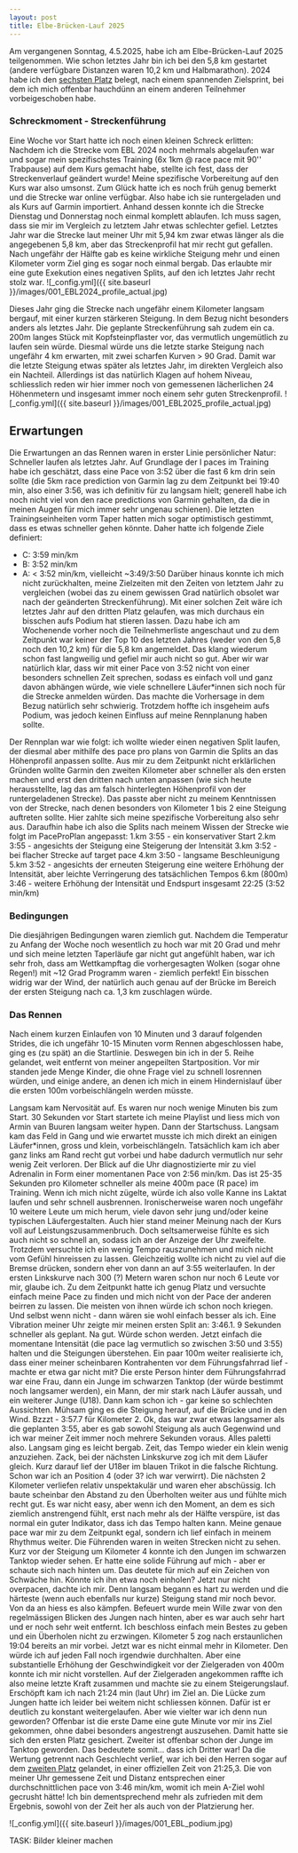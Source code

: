 ```yaml
---
layout: post
title: Elbe-Brücken-Lauf 2025
---
```



Am vergangenen Sonntag, 4.5.2025, habe ich am Elbe-Brücken-Lauf 2025 teilgenommen. Wie schon letztes Jahr bin ich bei den 5,8 km gestartet (andere verfügbare Distanzen waren 10,2 km und Halbmarathon).
2024 habe ich den [sechsten Platz](https://my.raceresult.com/256838/results#4_DD4048) belegt, nach einem spannenden Zielsprint, bei dem ich mich offenbar hauchdünn an einem anderen Teilnehmer vorbeigeschoben habe.

### Schreckmoment - Streckenführung

Eine Woche vor Start hatte ich noch einen kleinen Schreck erlitten: Nachdem ich die Strecke vom EBL 2024 noch mehrmals abgelaufen war und sogar mein spezifischstes Training (6x 1km @ race pace mit 90'' Trabpause) auf dem Kurs gemacht habe, stellte ich fest, dass der Streckenverlauf geändert wurde! Meine spezifische Vorbereitung auf den Kurs war also umsonst. Zum Glück hatte ich es noch früh genug bemerkt und die Strecke war online verfügbar. Also habe ich sie runtergeladen und als Kurs auf Garmin importiert. Anhand dessen konnte ich die Strecke Dienstag und Donnerstag noch einmal komplett ablaufen. Ich muss sagen, dass sie mir im Vergleich zu letztem Jahr etwas schlechter gefiel. Letztes Jahr war die Strecke laut meiner Uhr mit 5,94 km zwar etwas länger als die angegebenen 5,8 km, aber das Streckenprofil hat mir recht gut gefallen. Nach ungefähr der Hälfte gab es keine wirkliche Steigung mehr und einen Kilometer vorm Ziel ging es sogar noch einmal bergab. Das erlaubte mir eine gute Exekution eines negativen Splits, auf den ich letztes Jahr recht stolz war. 
![_config.yml]({{ site.baseurl }}/images/001_EBL2024_profile_actual.jpg)

Dieses Jahr ging die Strecke nach ungefähr einem Kilometer langsam bergauf, mit einer kurzen stärkeren Steigung. In dem Bezug nicht besonders anders als letztes Jahr. Die geplante Streckenführung sah zudem ein ca. 200m langes Stück mit Kopfsteinpflaster vor, das vermutlich ungemütlich zu laufen sein würde. Diesmal würde uns die letzte starke Steigung nach ungefähr 4 km erwarten, mit zwei scharfen Kurven > 90 Grad. Damit war die letzte Steigung etwas später als letztes Jahr, im direkten Vergleich also ein Nachteil. Allerdings ist das natürlich Klagen auf hohem Niveau, schliesslich reden wir hier immer noch von gemessenen lächerlichen 24 Höhenmetern und insgesamt immer noch einem sehr guten Streckenprofil.
![_config.yml]({{ site.baseurl }}/images/001_EBL2025_profile_actual.jpg)

## Erwartungen

Die Erwartungen an das Rennen waren in erster Linie persönlicher Natur: Schneller laufen als letztes Jahr. Auf Grundlage der I paces im Training habe ich geschätzt, dass eine Pace von 3:52 über die fast 6 km drin sein sollte (die 5km race prediction von Garmin lag zu dem Zeitpunkt bei 19:40 min, also einer 3:56, was ich definitiv für zu langsam hielt; generell habe ich noch nicht viel von den race predictions von Garmin gehalten, da die in meinen Augen für mich immer sehr ungenau schienen). Die letzten Trainingseinheiten vorm Taper hatten mich sogar optimistisch gestimmt, dass es etwas schneller gehen könnte. Daher hatte ich folgende Ziele definiert:
- C: 3:59 min/km
- B: 3:52 min/km
- A: < 3:52 min/km, vielleicht ~3:49/3:50
Darüber hinaus konnte ich mich nicht zurückhalten, meine Zielzeiten mit den Zeiten von letztem Jahr zu vergleichen (wobei das zu einem gewissen Grad natürlich obsolet war nach der geänderten Streckenführung). Mit einer solchen Zeit wäre ich letztes Jahr auf den dritten Platz gelaufen, was mich durchaus ein bisschen aufs Podium hat stieren lassen. Dazu habe ich am Wochenende vorher noch die Teilnehmerliste angeschaut und zu dem Zeitpunkt war keiner der Top 10 des letzten Jahres (weder von den 5,8 noch den 10,2 km) für die 5,8 km angemeldet. Das klang wiederum schon fast langweilig und gefiel mir auch nicht so gut. Aber wir war natürlich klar, dass wir mit einer Pace von 3:52 nicht von einer besonders schnellen Zeit sprechen, sodass es einfach voll und ganz davon abhängen würde, wie viele schnellere Läufer*innen sich noch für die Strecke anmelden würden. Das machte die Vorhersage in dem Bezug natürlich sehr schwierig. Trotzdem hoffte ich insgeheim aufs Podium, was jedoch keinen Einfluss auf meine Rennplanung haben sollte. 

Der Rennplan war wie folgt: ich wollte wieder einen negativen Split laufen, der diesmal aber mithilfe des pace pro plans von Garmin die Splits an das Höhenprofil anpassen sollte.  Aus mir zu dem Zeitpunkt nicht erklärlichen Gründen wollte Garmin den zweiten Kilometer aber schneller als den ersten machen und erst den dritten nach unten anpassen (wie sich heute herausstellte, lag das am falsch hinterlegten Höhenprofil von der runtergeladenen Strecke). Das passte aber nicht zu meinem Kenntnissen von der Strecke, nach denen besonders von Kilometer 1 bis 2 eine Steigung auftreten sollte. Hier zahlte sich meine spezifische Vorbereitung also sehr aus. Daraufhin habe ich also die Splits nach meinem Wissen der Strecke wie folgt im PaceProPlan angepasst: 
1.km 3:55 - ein konservativer Start
2.km 3:55 - angesichts der Steigung eine Steigerung der Intensität
3.km 3:52 - bei flacher Strecke auf target pace
4.km 3:50 - langsame Beschleunigung
5.km 3:52 - angesichts der erneuten Steigerung eine weitere Erhöhung der Intensität, aber leichte Verringerung des tatsächlichen Tempos
6.km (800m) 3:46 - weitere Erhöhung der Intensität und Endspurt
insgesamt 22:25 (3:52 min/km)
 
### Bedingungen

Die diesjährigen Bedingungen waren ziemlich gut. Nachdem die Temperatur zu Anfang der Woche noch wesentlich zu hoch war mit 20 Grad und mehr und sich meine letzten Taperläufe gar nicht gut angefühlt haben, war ich sehr froh, dass am Wettkampftag die vorhergesagten Wolken (sogar ohne Regen!) mit ~12 Grad Programm waren - ziemlich perfekt! Ein bisschen widrig war der Wind, der natürlich auch genau auf der Brücke im Bereich der ersten Steigung nach ca. 1,3 km zuschlagen würde.

### Das Rennen

Nach einem kurzen Einlaufen von 10 Minuten und 3 darauf folgenden Strides, die ich ungefähr 10-15 Minuten vorm Rennen abgeschlossen habe, ging es (zu spät) an die Startlinie. Deswegen bin ich in der 5. Reihe gelandet, weit entfernt von meiner angepeilten Startposition. Vor mir standen jede Menge Kinder, die ohne Frage viel zu schnell losrennen würden, und einige andere, an denen ich mich in einem Hindernislauf über die ersten 100m vorbeischlängeln werden müsste. 

Langsam kam Nervosität auf. Es waren nur noch wenige Minuten bis zum Start. 30 Sekunden vor Start startete ich meine Playlist und liess mich von Armin van Buuren langsam weiter hypen. Dann der Startschuss. Langsam kam das Feld in Gang und wie erwartet musste ich mich direkt an einigen Läufer*innen, gross und klein, vorbeischlängeln. Tatsächlich kam ich aber ganz links am Rand recht gut vorbei und habe dadurch vermutlich nur sehr wenig Zeit verloren. Der Blick auf die Uhr diagnostizierte mir zu viel Adrenalin in Form einer momentanen Pace von 2:56 min/km. Das ist 25-35 Sekunden pro Kilometer schneller als meine 400m pace (R pace) im Training. Wenn ich mich nicht zügelte, würde ich also volle Kanne ins Laktat laufen und sehr schnell ausbrennen. Ironischerweise waren noch ungefähr 10 weitere Leute um mich herum, viele davon sehr jung und/oder keine typischen Läufergestalten. Auch hier stand meiner Meinung nach der Kurs voll auf Leistungszusammenbruch. Doch seltsamerweise fühlte es sich auch nicht so schnell an, sodass ich an der Anzeige der Uhr zweifelte. Trotzdem versuchte ich ein wenig Tempo rauszunehmen und mich nicht vom Gefühl hinreissen zu lassen. Gleichzeitig wollte ich nicht zu viel auf die Bremse drücken, sondern eher von dann an auf 3:55 weiterlaufen. In der ersten Linkskurve nach 300 (?) Metern waren schon nur noch 6 Leute vor mir, glaube ich. Zu dem Zeitpunkt hatte ich genug Platz und versuchte einfach meine Pace zu finden und mich nicht von der Pace der anderen beirren zu lassen. Die meisten von ihnen würde ich schon noch kriegen. Und selbst wenn nicht - dann wären sie wohl einfach besser als ich. Eine Vibration meiner Uhr zeigte mir meinen ersten Split an: 3:46.1. 9 Sekunden schneller als geplant. Na gut. Würde schon werden. Jetzt einfach die momentane Intensität (die pace lag vermutlich so zwischen 3:50 und 3:55) halten und die Steigungen überstehen. Ein paar 100m weiter realisierte ich, dass einer meiner scheinbaren Kontrahenten vor dem Führungsfahrrad lief - machte er etwa gar nicht mit? Die erste Person hinter dem Führungsfahrrad war eine Frau, dann ein Junge im schwarzen Tanktop (der würde bestimmt noch langsamer werden), ein Mann, der mir stark nach Läufer aussah, und ein weiterer Junge (U18). Dann kam schon ich - gar keine so schlechten Aussichten. Mühsam ging es die Steigung herauf, auf die Brücke und in den Wind. Bzzzt - 3:57.7 für Kilometer 2. Ok, das war zwar etwas langsamer als die geplanten 3:55, aber es gab sowohl Steigung als auch Gegenwind und ich war meiner Zeit immer noch mehrere Sekunden voraus. Alles paletti also. Langsam ging es leicht bergab. Zeit, das Tempo wieder ein klein wenig anzuziehen. Zack, bei der nächsten Linkskurve zog ich mit dem Läufer gleich. Kurz darauf lief der U18er im blauen Trikot in die falsche Richtung. Schon war ich an Position 4 (oder 3? ich war verwirrt). 
Die nächsten 2 Kilometer verliefen relativ unspektakulär und waren eher abschüssig. Ich baute scheinbar den Abstand zu den Überholten weiter aus und fühlte mich recht gut. Es war nicht easy, aber wenn ich den Moment, an dem es sich ziemlich anstrengend fühlt, erst nach mehr als der Hälfte verspüre, ist das normal ein guter Indikator, dass ich das Tempo halten kann. Meine genaue pace war mir zu dem Zeitpunkt egal, sondern ich lief einfach in meinem Rhythmus weiter. Die Führenden waren in weiten Strecken nicht zu sehen. Kurz vor der Steigung um Kilometer 4 konnte ich den Jungen im schwarzen Tanktop wieder sehen. Er hatte eine solide Führung auf mich - aber er schaute sich nach hinten um. Das deutete für mich auf ein Zeichen von Schwäche hin. Könnte ich ihn etwa noch einholen? Jetzt nur nicht overpacen, dachte ich mir. Denn langsam begann es hart zu werden und die härteste (wenn auch ebenfalls nur kurze) Steigung stand mir noch bevor. Von da an hiess es also kämpfen. Befeuert wurde mein Wille zwar von den regelmässigen Blicken des Jungen nach hinten, aber es war auch sehr hart und er noch sehr weit entfernt. Ich beschloss einfach mein Bestes zu geben und ein Überholen nicht zu erzwingen. Kilometer 5 zog nach erstaunlichen 19:04 bereits an mir vorbei. Jetzt war es nicht einmal mehr in Kilometer. Den würde ich auf jeden Fall noch irgendwie durchhalten. Aber eine substantielle Erhöhung der Geschwindigkeit vor der Zielgeraden von 400m konnte ich mir nicht vorstellen. Auf der Zielgeraden angekommen raffte ich also meine letzte Kraft zusammen und machte sie zu einem Steigerungslauf. Erschöpft kam ich nach 21:24 min (laut Uhr) im Ziel an. Die Lücke zum Jungen hatte ich leider bei weitem nicht schliessen können. Dafür ist er deutlich zu konstant weitergelaufen. Aber wie vielter war ich denn nun geworden? Offenbar ist die erste Dame eine gute Minute vor mir ins Ziel gekommen, ohne dabei besonders angestrengt auszusehen. Damit hatte sie sich den ersten Platz gesichert. Zweiter ist offenbar schon der Junge im Tanktop geworden. Das bedeutete somit... dass ich Dritter war! Da die Wertung getrennt nach Geschlecht verlief, war ich bei den Herren sogar auf dem [zweiten Platz](https://my.raceresult.com/301434/results#4_DD4048) gelandet, in einer offiziellen Zeit von 21:25,3. Die von meiner Uhr gemessene Zeit und Distanz entsprechen einer durchschnittlichen pace von 3:46 min/km, womit ich mein A-Ziel wohl gecrusht hätte! Ich bin dementsprechend mehr als zufrieden mit dem Ergebnis, sowohl von der Zeit her als auch von der Platzierung her. 

![_config.yml]({{ site.baseurl }}/images/001_EBL_podium.jpg)





TASK: Bilder kleiner machen

